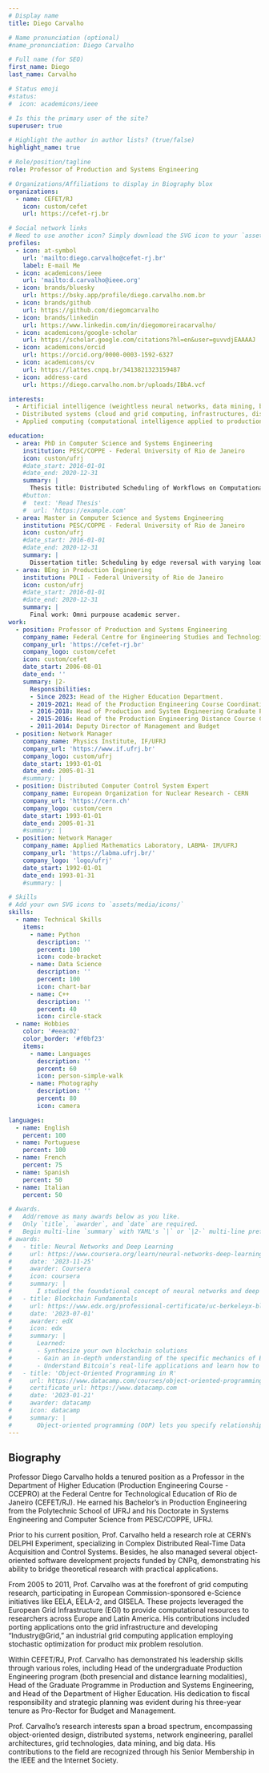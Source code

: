 ```yaml
---
# Display name
title: Diego Carvalho

# Name pronunciation (optional)
#name_pronunciation: Diego Carvalho

# Full name (for SEO)
first_name: Diego
last_name: Carvalho

# Status emoji
#status:
#  icon: academicons/ieee

# Is this the primary user of the site?
superuser: true

# Highlight the author in author lists? (true/false)
highlight_name: true

# Role/position/tagline
role: Professor of Production and Systems Engineering

# Organizations/Affiliations to display in Biography blox
organizations:
  - name: CEFET/RJ
    icon: custom/cefet
    url: https://cefet-rj.br

# Social network links
# Need to use another icon? Simply download the SVG icon to your `assets/media/icons/` folder.
profiles:
  - icon: at-symbol
    url: 'mailto:diego.carvalho@cefet-rj.br'
    label: E-mail Me
  - icon: academicons/ieee
    url: 'mailto:d.carvalho@ieee.org'
  - icon: brands/bluesky
    url: https://bsky.app/profile/diego.carvalho.nom.br
  - icon: brands/github
    url: https://github.com/diegomcarvalho
  - icon: brands/linkedin
    url: https://www.linkedin.com/in/diegomoreiracarvalho/
  - icon: academicons/google-scholar
    url: https://scholar.google.com/citations?hl=en&user=guvvdjEAAAAJ
  - icon: academicons/orcid
    url: https://orcid.org/0000-0003-1592-6327
  - icon: academicons/cv
    url: https://lattes.cnpq.br/3413821323159487
  - icon: address-card
    url: https://diego.carvalho.nom.br/uploads/IBbA.vcf

interests:
  - Artificial intelligence (weightless neural networks, data mining, big data);
  - Distributed systems (cloud and grid computing, infrastructures, distributed algorithms);
  - Applied computing (computational intelligence applied to production and industrial engineering).

education:
  - area: PhD in Computer Science and Systems Engineering
    institution: PESC/COPPE - Federal University of Rio de Janeiro
    icon: custon/ufrj
    #date_start: 2016-01-01
    #date_end: 2020-12-31
    summary: |
      Thesis title: Distributed Scheduling of Workflows on Computational Grids.
    #button:
    #  text: 'Read Thesis'
    #  url: 'https://example.com'
  - area: Master in Computer Science and Systems Engineering
    institution: PESC/COPPE - Federal University of Rio de Janeiro
    icon: custon/ufrj
    #date_start: 2016-01-01
    #date_end: 2020-12-31
    summary: |
      Dissertation title: Scheduling by edge reversal with varying load and topology.
  - area: BEng in Production Engineering
    institution: POLI - Federal University of Rio de Janeiro
    icon: custon/ufrj
    #date_start: 2016-01-01
    #date_end: 2020-12-31
    summary: |
      Final work: Omni purpouse academic server.
work:
  - position: Professor of Production and Systems Engineering
    company_name: Federal Centre for Engineering Studies and Technological Education - CEFET/RJ
    company_url: 'https://cefet-rj.br'
    company_logo: custom/cefet
    icon: custom/cefet
    date_start: 2006-08-01
    date_end: ''
    summary: |2-
      Responsibilities:
      - Since 2023: Head of the Higher Education Department.
      - 2019-2021: Head of the Production Engineering Course Coordination of the Higher Education Department.
      - 2016-2018: Head of Production and System Engineering Graduate Program.
      - 2015-2016: Head of the Production Engineering Distance Course Coordination of the Higher Education Department.
      - 2011-2014: Deputy Director of Management and Budget
  - position: Network Manager
    company_name: Physics Institute, IF/UFRJ
    company_url: 'https://www.if.ufrj.br'
    company_logo: custom/ufrj
    date_start: 1993-01-01
    date_end: 2005-01-31
    #summary: |
  - position: Distributed Computer Control System Expert
    company_name: European Organization for Nuclear Research - CERN
    company_url: 'https://cern.ch'
    company_logo: custom/cern
    date_start: 1993-01-01
    date_end: 2005-01-31
    #summary: |
  - position: Network Manager
    company_name: Applied Mathematics Laboratory, LABMA- IM/UFRJ
    company_url: 'https://labma.ufrj.br/'
    company_logo: 'logo/ufrj'
    date_start: 1992-01-01
    date_end: 1993-01-31
    #summary: |

# Skills
# Add your own SVG icons to `assets/media/icons/`
skills:
  - name: Technical Skills
    items:
      - name: Python
        description: ''
        percent: 100
        icon: code-bracket
      - name: Data Science
        description: ''
        percent: 100
        icon: chart-bar
      - name: C++
        description: ''
        percent: 40
        icon: circle-stack
  - name: Hobbies
    color: '#eeac02'
    color_border: '#f0bf23'
    items:
      - name: Languages
        description: ''
        percent: 60
        icon: person-simple-walk
      - name: Photography
        description: ''
        percent: 80
        icon: camera

languages:
  - name: English
    percent: 100
  - name: Portuguese
    percent: 100
  - name: French
    percent: 75
  - name: Spanish
    percent: 50
  - name: Italian
    percent: 50

# Awards.
#   Add/remove as many awards below as you like.
#   Only `title`, `awarder`, and `date` are required.
#   Begin multi-line `summary` with YAML's `|` or `|2-` multi-line prefix and indent 2 spaces below.
# awards:
#   - title: Neural Networks and Deep Learning
#     url: https://www.coursera.org/learn/neural-networks-deep-learning
#     date: '2023-11-25'
#     awarder: Coursera
#     icon: coursera
#     summary: |
#       I studied the foundational concept of neural networks and deep learning. By the end, I was familiar with the significant technological trends driving the rise of deep learning; build, train, and apply fully connected deep neural networks; implement efficient (vectorized) neural networks; identify key parameters in a neural network’s architecture; and apply deep learning to your own applications.
#   - title: Blockchain Fundamentals
#     url: https://www.edx.org/professional-certificate/uc-berkeleyx-blockchain-fundamentals
#     date: '2023-07-01'
#     awarder: edX
#     icon: edx
#     summary: |
#       Learned:
#       - Synthesize your own blockchain solutions
#       - Gain an in-depth understanding of the specific mechanics of Bitcoin
#       - Understand Bitcoin’s real-life applications and learn how to attack and destroy Bitcoin, Ethereum, smart contracts and Dapps, and alternatives to Bitcoin’s Proof-of-Work consensus algorithm
#   - title: 'Object-Oriented Programming in R'
#     url: https://www.datacamp.com/courses/object-oriented-programming-with-s3-and-r6-in-r
#     certificate_url: https://www.datacamp.com
#     date: '2023-01-21'
#     awarder: datacamp
#     icon: datacamp
#     summary: |
#       Object-oriented programming (OOP) lets you specify relationships between functions and the objects that they can act on, helping you manage complexity in your code. This is an intermediate level course, providing an introduction to OOP, using the S3 and R6 systems. S3 is a great day-to-day R programming tool that simplifies some of the functions that you write. R6 is especially useful for industry-specific analyses, working with web APIs, and building GUIs.
---
```


## Biography

Professor Diego Carvalho holds a tenured position as a Professor in the Department of Higher Education (Production Engineering Course - CCEPRO) at the Federal Centre for Technological Education of Rio de Janeiro (CEFET/RJ). He earned his Bachelor’s in Production Engineering from the Polytechnic School of UFRJ and his Doctorate in Systems Engineering and Computer Science from PESC/COPPE, UFRJ.

Prior to his current position, Prof. Carvalho held a research role at CERN’s DELPHI Experiment, specializing in Complex Distributed Real-Time Data Acquisition and Control Systems. Besides, he also managed several object-oriented software development projects funded by CNPq, demonstrating his ability to bridge theoretical research with practical applications.

From 2005 to 2011, Prof. Carvalho was at the forefront of grid computing research, participating in European Commission-sponsored e-Science initiatives like EELA, EELA-2, and GISELA. These projects leveraged the European Grid Infrastructure (EGI) to provide computational resources to researchers across Europe and Latin America. His contributions included porting applications onto the grid infrastructure and developing “Industry@Grid,” an industrial grid computing application employing stochastic optimization for product mix problem resolution.

Within CEFET/RJ, Prof. Carvalho has demonstrated his leadership skills through various roles, including Head of the undergraduate Production Engineering program (both presencial and distance learning modalities), Head of the Graduate Programme in Production and Systems Engineering, and Head of the Department of Higher Education. His dedication to fiscal responsibility and strategic planning was evident during his three-year tenure as Pro-Rector for Budget and Management.

Prof. Carvalho’s research interests span a broad spectrum, encompassing object-oriented design, distributed systems, network engineering, parallel architectures, grid technologies, data mining, and big data. His contributions to the field are recognized through his Senior Membership in the IEEE and the Internet Society.
